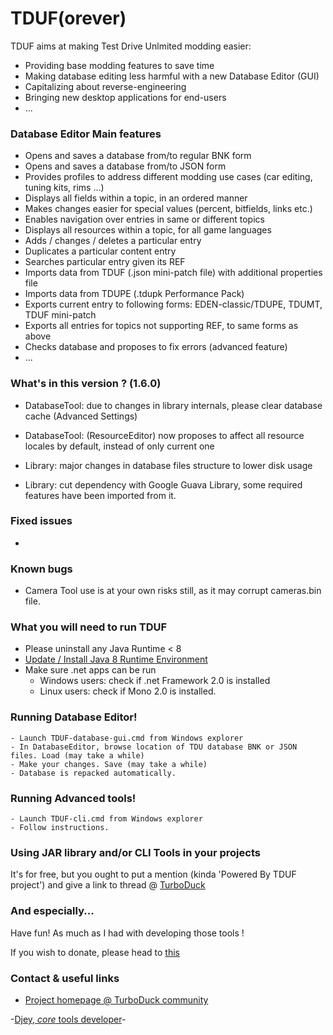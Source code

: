 # TDUF(orever)

TDUF aims at making Test Drive Unlmited modding easier:

* Providing base modding features to save time
* Making database editing less harmful with a new Database Editor (GUI)
* Capitalizing about reverse-engineering
* Bringing new desktop applications for end-users
* ...



### Database Editor Main features

* Opens and saves a database from/to regular BNK form
* Opens and saves a database from/to JSON form
* Provides profiles to address different modding use cases (car editing, tuning kits, rims ...)
* Displays all fields within a topic, in an ordered manner
* Makes changes easier for special values (percent, bitfields, links etc.)
* Enables navigation over entries in same or different topics
* Displays all resources within a topic, for all game languages
* Adds / changes / deletes a particular entry
* Duplicates a particular content entry
* Searches particular entry given its REF
* Imports data from TDUF (.json mini-patch file) with additional properties file
* Imports data from TDUPE (.tdupk Performance Pack)
* Exports current entry to following forms: EDEN-classic/TDUPE, TDUMT, TDUF mini-patch
* Exports all entries for topics not supporting REF, to same forms as above
* Checks database and proposes to fix errors (advanced feature)
* ...



### What's in this version ? (1.6.0)

* DatabaseTool: due to changes in library internals, please clear database cache (Advanced Settings)
* DatabaseTool: (ResourceEditor) now proposes to affect all resource locales by default, instead of only current one

* Library: major changes in database files structure to lower disk usage 
* Library: cut dependency with Google Guava Library, some required features have been imported from it.



### Fixed issues

* 



### Known bugs

* Camera Tool use is at your own risks still, as it may corrupt cameras.bin file.



### What you will need to run TDUF

* Please uninstall any Java Runtime < 8
* [Update / Install Java 8 Runtime Environment](http://www.oracle.com/technetwork/java/javase/downloads/jre8-downloads-2133155.html)
* Make sure .net apps can be run
    - Windows users: check if .net Framework 2.0 is installed
    - Linux users: check if Mono 2.0 is installed.



### Running Database Editor!

    - Launch TDUF-database-gui.cmd from Windows explorer
    - In DatabaseEditor, browse location of TDU database BNK or JSON files. Load (may take a while)
    - Make your changes. Save (may take a while)
    - Database is repacked automatically.



### Running Advanced tools!

    - Launch TDUF-cli.cmd from Windows explorer
    - Follow instructions.



### Using JAR library and/or CLI Tools in your projects

It's for free, but you ought to put a mention (kinda 'Powered By TDUF project') and give a link to thread @ [TurboDuck](http://forum.turboduck.net/threads/32570-Djey-Discussion-about-new-modding-possibilities)



### And especially...

Have fun! As much as I had with developing those tools !

If you wish to donate, please head to [this](http://bit.ly/13YI3bP)



### Contact & useful links

* [Project homepage @ TurboDuck community](http://forum.turboduck.net/forums/57-Mod-Tools-Support)


-[Djey, *core* tools developer](https://github.com/djey47)-